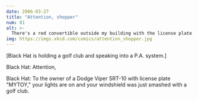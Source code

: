 ```yaml
---
date: 2006-03-27
title: "Attention, shopper"
num: 81
alt: >-
  There's a red convertible outside my building with the license plate 'DADS MNY'.
img: https://imgs.xkcd.com/comics/attention_shopper.jpg
---
```

[Black Hat is holding a golf club and speaking into a P.A. system.]

Black Hat: Attention,

Black Hat: To the owner of a Dodge Viper SRT-10 with license plate "MYTOY," your lights are on and your windshield was just smashed with a golf club.